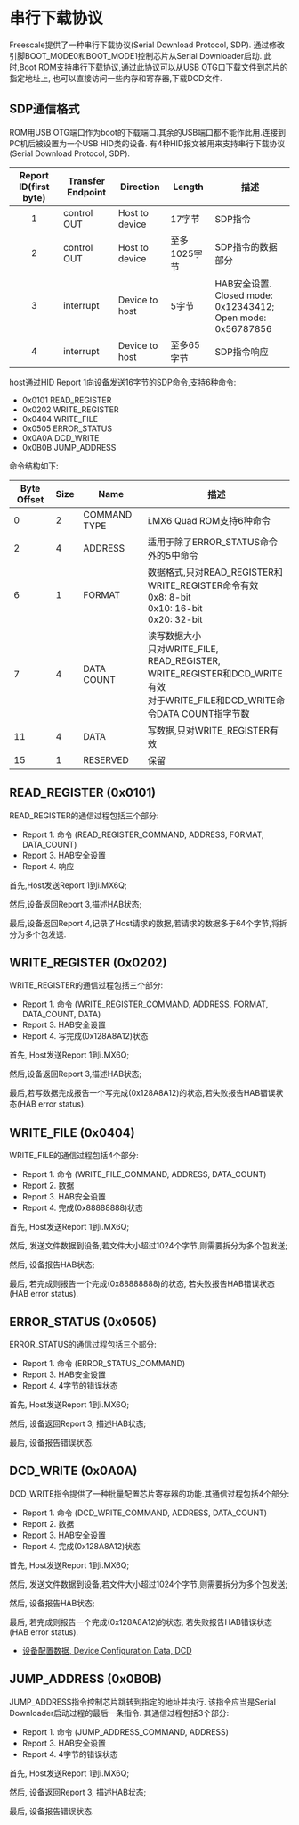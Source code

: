 # 串行下载协议

Freescale提供了一种串行下载协议(Serial Download Protocol, SDP).
通过修改引脚BOOT_MODE0和BOOT_MODE1控制芯片从Serial Downloader启动.
此时,Boot ROM支持串行下载协议,通过此协议可以从USB OTG口下载文件到芯片的指定地址上,
也可以直接访问一些内存和寄存器,下载DCD文件.

## SDP通信格式

ROM用USB OTG端口作为boot的下载端口.其余的USB端口都不能作此用.连接到PC机后被设置为一个USB HID类的设备.
有4种HID报文被用来支持串行下载协议(Serial Download Protocol, SDP).

| Report ID(first byte) | Transfer Endpoint | Direction      | Length       | 描述             |
|:---------------------:|-------------------|----------------|--------------|------------------|
| 1                     | control OUT       | Host to device | 17字节       | SDP指令          |
| 2                     | control OUT       | Host to device | 至多1025字节 | SDP指令的数据部分 |
| 3                     | interrupt         | Device to host | 5字节        | HAB安全设置.<br>Closed mode: 0x12343412;<br>Open mode: 0x56787856 |
| 4                     | interrupt         | Device to host | 至多65字节   | SDP指令响应       |

host通过HID Report 1向设备发送16字节的SDP命令,支持6种命令:

* 0x0101 READ_REGISTER
* 0x0202 WRITE_REGISTER
* 0x0404 WRITE_FILE
* 0x0505 ERROR_STATUS
* 0x0A0A DCD_WRITE
* 0x0B0B JUMP_ADDRESS
 
命令结构如下:

| Byte Offset | Size | Name         | 描述        |
|-------------|------|--------------|-------------|
| 0           | 2    | COMMAND TYPE | i.MX6 Quad ROM支持6种命令 |
| 2           | 4    | ADDRESS      | 适用于除了ERROR_STATUS命令外的5中命令 |
| 6           | 1    | FORMAT       | 数据格式,只对READ_REGISTER和WRITE_REGISTER命令有效<br> 0x8: 8-bit<br>  0x10: 16-bit<br>  0x20: 32-bit |
| 7           | 4    | DATA COUNT   | 读写数据大小<br>只对WRITE_FILE, READ_REGISTER, WRITE_REGISTER和DCD_WRITE有效<br>对于WRITE_FILE和DCD_WRITE命令DATA COUNT指字节数 |
| 11          | 4    | DATA         | 写数据,只对WRITE_REGISTER有效 |
| 15          | 1    | RESERVED     | 保留 |

## READ_REGISTER (0x0101)

READ_REGISTER的通信过程包括三个部分:

* Report 1. 命令 (READ_REGISTER_COMMAND, ADDRESS, FORMAT, DATA_COUNT)
* Report 3. HAB安全设置
* Report 4. 响应

首先,Host发送Report 1到i.MX6Q;

然后,设备返回Report 3,描述HAB状态;

最后,设备返回Report 4,记录了Host请求的数据,若请求的数据多于64个字节,将拆分为多个包发送.

## WRITE_REGISTER (0x0202)

WRITE_REGISTER的通信过程包括三个部分:

* Report 1. 命令 (WRITE_REGISTER_COMMAND, ADDRESS, FORMAT, DATA_COUNT, DATA)
* Report 3. HAB安全设置
* Report 4. 写完成(0x128A8A12)状态

首先, Host发送Report 1到i.MX6Q;

然后,设备返回Report 3,描述HAB状态;

最后,若写数据完成报告一个写完成(0x128A8A12)的状态,若失败报告HAB错误状态(HAB error status).

## WRITE_FILE (0x0404)

WRITE_FILE的通信过程包括4个部分:

* Report 1. 命令 (WRITE_FILE_COMMAND, ADDRESS, DATA_COUNT)
* Report 2. 数据
* Report 3. HAB安全设置
* Report 4. 完成(0x88888888)状态

首先, Host发送Report 1到i.MX6Q;

然后, 发送文件数据到设备,若文件大小超过1024个字节,则需要拆分为多个包发送;

然后, 设备报告HAB状态;

最后, 若完成则报告一个完成(0x88888888)的状态, 若失败报告HAB错误状态(HAB error status).

## ERROR_STATUS (0x0505)

ERROR_STATUS的通信过程包括三个部分:

* Report 1. 命令 (ERROR_STATUS_COMMAND)
* Report 3. HAB安全设置
* Report 4. 4字节的错误状态

首先, Host发送Report 1到i.MX6Q;

然后, 设备返回Report 3, 描述HAB状态;

最后, 设备报告错误状态.

## DCD_WRITE (0x0A0A)

DCD_WRITE指令提供了一种批量配置芯片寄存器的功能.其通信过程包括4个部分:

* Report 1. 命令 (DCD_WRITE_COMMAND, ADDRESS, DATA_COUNT)
* Report 2. 数据
* Report 3. HAB安全设置
* Report 4. 完成(0x128A8A12)状态

首先, Host发送Report 1到i.MX6Q;

然后, 发送文件数据到设备,若文件大小超过1024个字节,则需要拆分为多个包发送;

然后, 设备报告HAB状态;

最后, 若完成则报告一个完成(0x128A8A12)的状态, 若失败报告HAB错误状态(HAB error status).

* [设备配置数据, Device Configuration Data, DCD](/docs/device_configuration_data.md)

## JUMP_ADDRESS (0x0B0B)

JUMP_ADDRESS指令控制芯片跳转到指定的地址并执行. 该指令应当是Serial Downloader启动过程的最后一条指令.
其通信过程包括3个部分:

* Report 1. 命令 (JUMP_ADDRESS_COMMAND, ADDRESS)
* Report 3. HAB安全设置
* Report 4. 4字节的错误状态

首先, Host发送Report 1到i.MX6Q;

然后, 设备返回Report 3, 描述HAB状态;

最后, 设备报告错误状态.

